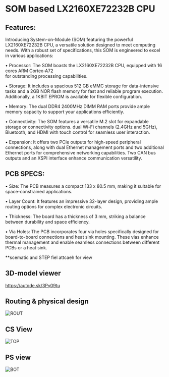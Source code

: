 # SOM based LX2160XE72232B CPU




## Features:

Introducing System-on-Module (SOM) featuring the powerful LX2160XE72232B CPU, 
a versatile solution designed to meet computing needs. With a robust set of specifications, this SOM is engineered to excel in various applications:

•	Processor: The SOM boasts the LX2160XE72232B CPU, equipped with 16 cores ARM Cortex-A72  
  for outstanding processing capabilities.
  
•	Storage: It includes a spacious 512 GB eMMC storage for data-intensive tasks and a 2GB NOR flash memory for fast and reliable program execution. 
   Additionally, a 1KBIT EPROM is available for flexible configuration.
   
•	Memory: The dual DDR4 2400MHz DIMM RAM ports provide ample memory capacity to support your applications efficiently.

•	Connectivity: The SOM features a versatile M.2 slot for expandable storage or connectivity options. 
  dual Wi-Fi channels (2.4GHz and 5GHz), Bluetooth, and HDMI with touch control for seamless user interaction.
  
•	Expansion: It offers two PCIe outputs for high-speed peripheral connections, along with dual Ethernet management ports and two additional Ethernet ports for comprehensive networking capabilities. 
  Two CAN bus outputs and an XSPI interface enhance communication versatility.


## PCB SPECS:

•	Size: The PCB measures a compact 133 x 80.5 mm, making it suitable for space-constrained applications.

•	Layer Count: It features an impressive 32-layer design, providing ample routing options for complex electronic circuits.

•	Thickness: The board has a thickness of 3 mm, striking a balance between durability and space efficiency.

•	Via Holes: The PCB incorporates four via holes specifically designed for board-to-board connections and heat sink mounting. 
  These vias enhance thermal management and enable seamless connections between different PCBs or a heat sink.

**scematic and STEP fiel attcaeh for view 

## 3D-model viewer 

https://autode.sk/3Py09tu

## Routing & physical design

![ROUT](https://github.com/liroman2312/SOM_based_LX2160XE72232B/assets/101349420/9732b3db-dfbc-4b4c-ad76-8d11ef4fdebb)

## CS View

![TOP](https://github.com/liroman2312/SOM_based_LX2160XE72232B/assets/101349420/5fd40403-291e-47e1-b839-9fa4ba385a8d)

## PS view

![BOT](https://github.com/liroman2312/SOM_based_LX2160XE72232B/assets/101349420/2927eaf9-03f9-4181-bb94-77e8d08322e5)



